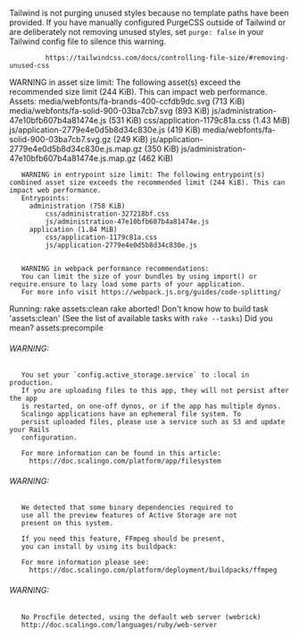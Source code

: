 Tailwind is not purging unused styles because no template paths have been provided.
             If you have manually configured PurgeCSS outside of Tailwind or are deliberately not
             removing unused styles, set `purge: false` in your Tailwind config file to silence
             this warning.
          
             https://tailwindcss.com/docs/controlling-file-size/#removing-unused-css


WARNING in asset size limit: The following asset(s) exceed the recommended size limit (244 KiB).
       This can impact web performance.
       Assets: 
         media/webfonts/fa-brands-400-ccfdb9dc.svg (713 KiB)
         media/webfonts/fa-solid-900-03ba7cb7.svg (893 KiB)
         js/administration-47e10bfb607b4a81474e.js (531 KiB)
         css/application-1179c81a.css (1.43 MiB)
         js/application-2779e4e0d5b8d34c830e.js (419 KiB)
         media/webfonts/fa-solid-900-03ba7cb7.svg.gz (249 KiB)
         js/application-2779e4e0d5b8d34c830e.js.map.gz (350 KiB)
         js/administration-47e10bfb607b4a81474e.js.map.gz (462 KiB)
       
       WARNING in entrypoint size limit: The following entrypoint(s) combined asset size exceeds the recommended limit (244 KiB). This can impact web performance.
       Entrypoints:
         administration (758 KiB)
             css/administration-327218bf.css
             js/administration-47e10bfb607b4a81474e.js
         application (1.84 MiB)
             css/application-1179c81a.css
             js/application-2779e4e0d5b8d34c830e.js
       
       
       WARNING in webpack performance recommendations: 
       You can limit the size of your bundles by using import() or require.ensure to lazy load some parts of your application.
       For more info visit https://webpack.js.org/guides/code-splitting/


Running: rake assets:clean
       rake aborted!
       Don't know how to build task 'assets:clean' (See the list of available tasks with `rake --tasks`)
       Did you mean?  assets:precompile


###### WARNING:
       You set your `config.active_storage.service` to :local in production.
       If you are uploading files to this app, they will not persist after the app
       is restarted, on one-off dynos, or if the app has multiple dynos.
       Scalingo applications have an ephemeral file system. To
       persist uploaded files, please use a service such as S3 and update your Rails
       configuration.
       
       For more information can be found in this article:
         https://doc.scalingo.com/platform/app/filesystem

###### WARNING:
       We detected that some binary dependencies required to
       use all the preview features of Active Storage are not
       present on this system.
       
       If you need this feature, FFmpeg should be present,
       you can install by using its buildpack:
       
       For more information please see:
         https://doc.scalingo.com/platform/deployment/buildpacks/ffmpeg

###### WARNING:
       No Procfile detected, using the default web server (webrick)
       http://doc.scalingo.com/languages/ruby/web-server
